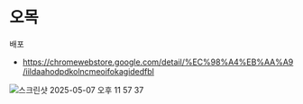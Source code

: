 # 오목



배포

* https://chromewebstore.google.com/detail/%EC%98%A4%EB%AA%A9/iildaahodpdkolncmeoifokagidedfbl




![스크린샷 2025-05-07 오후 11 57 37](https://github.com/user-attachments/assets/e527a13d-64ea-4261-90a7-9d2c96e4243c)
